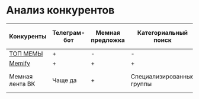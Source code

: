 # Анализ конкурентов
| Конкуренты | Телеграм-бот | Мемная предложка | Категориальный поиск | Нейросеть под капотом |
|----------------|---------|----------------| ----------------| ----------------|
| [ТОП МЕМЫ](https://topmemas.top/) | + | - | - | ? |
| [Memify](https://www.memify.ru/) | + | + | + | ? |
| Мемная лента ВК | Чаще да | + | Специализированные группы | Сам ВК использует нейросети |
